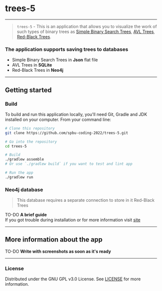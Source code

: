 # trees-5

---

> `trees-5` - This is an application that allows you to visualize the work of such types of binary trees as
> [Simple Binary Search Trees](https://en.wikipedia.org/wiki/Binary_search_tree), [AVL Trees](https://en.wikipedia.org/wiki/AVL_trees),
> [Red-Black Trees](https://en.wikipedia.org/wiki/Red–black_tree).

### The application supports saving trees to databases
- Simple Binary Search Trees in **Json** flat file
- AVL Trees in **SQLite** 
- Red-Black Trees in **Neo4j**

---


## Getting started


### Build

To build and run this application locally, you'll need Git, Gradle and JDK installed on your computer. From your command
line:

```bash
# Clone this repository
git clone https://github.com/spbu-coding-2022/trees-5.git

# Go into the repository
cd trees-5

# Build
./gradlew assemble      
# Or use `./gradlew build` if you want to test and lint app

# Run the app
./gradlew run
```

### Neo4j database
>This database requires a separate connection to store in it Red-Black Trees

TO-DO __A brief guide__ \
If you got trouble during installation or for more information visit [site](https://neo4j.com/docs/operations-manual/current/installation/)

---

## More information about the app




TO-DO __Write with screenshots as soon as it's ready__


---

### License

Distributed under the GNU GPL v3.0 License. See [LICENSE](LICENSE) for more information.